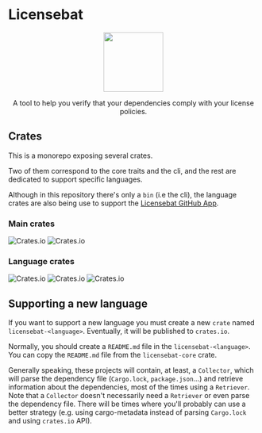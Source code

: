 # Licensebat

<div align="center">
<img src="https://licensebat.com/images/not_used/logo_orange.png" width="120">
<p>A tool to help you verify that your dependencies comply with your license policies.</p>
</div>

## Crates

This is a monorepo exposing several crates.

Two of them correspond to the core traits and the cli, and the rest are dedicated to support specific languages.

Although in this repository there's only a `bin` (i.e the cli), the language crates are also being use to support the [Licensebat GitHub App](https://github.com/marketplace/licensebat).

### Main crates

![Crates.io](https://img.shields.io/crates/v/licensebat-core?label=licensebat-core&style=flat-square)
![Crates.io](https://img.shields.io/crates/v/licensebat-cli?label=licensebat-cli&style=flat-square)

### Language crates

![Crates.io](https://img.shields.io/crates/v/licensebat-js?label=licensebat-js&style=flat-square)
![Crates.io](https://img.shields.io/crates/v/licensebat-dart?label=licensebat-dart&style=flat-square)
![Crates.io](https://img.shields.io/crates/v/licensebat-rust?label=licensebat-rust&style=flat-square)

## Supporting a new language

If you want to support a new language you must create a new `crate` named `licensebat-<language>`. Eventually, it will be published to `crates.io`.

Normally, you should create a `README.md` file in the `licensebat-<language>`. You can copy the `README.md` file from the `licensebat-core` crate.

Generally speaking, these projects will contain, at least, a `Collector`, which will parse the dependency file (`Cargo.lock`, `package.json`...) and retrieve information about the dependencies, most of the times using a `Retriever`. Note that a `Collector` doesn't necessarily need a `Retriever` or even parse the dependency file. There will be times where you'll probably can use a better strategy (e.g. using cargo-metadata instead of parsing `Cargo.lock` and using `crates.io` API).
